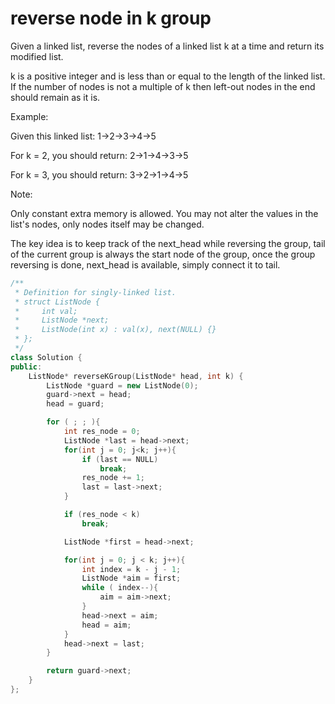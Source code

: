 # reverse node in k group

Given a linked list, reverse the nodes of a linked list k at a time and return its modified list.

k is a positive integer and is less than or equal to the length of the linked list. If the number of nodes is not a multiple of k then left-out nodes in the end should remain as it is.

Example:

Given this linked list: 1->2->3->4->5

For k = 2, you should return: 2->1->4->3->5

For k = 3, you should return: 3->2->1->4->5

Note:

Only constant extra memory is allowed.
You may not alter the values in the list's nodes, only nodes itself may be changed.

The key idea is to keep track of the next_head while reversing the group, tail of the current group is always the start node of the group, once the group reversing is done, next_head is available, simply connect it to tail.


```cpp
/**
 * Definition for singly-linked list.
 * struct ListNode {
 *     int val;
 *     ListNode *next;
 *     ListNode(int x) : val(x), next(NULL) {}
 * };
 */
class Solution {
public:
    ListNode* reverseKGroup(ListNode* head, int k) {
        ListNode *guard = new ListNode(0);
        guard->next = head;
        head = guard;

        for ( ; ; ){
            int res_node = 0;
            ListNode *last = head->next;
            for(int j = 0; j<k; j++){
                if (last == NULL)
                    break;
                res_node += 1;
                last = last->next;
            }

            if (res_node < k)
                break;

            ListNode *first = head->next;

            for(int j = 0; j < k; j++){
                int index = k - j - 1;
                ListNode *aim = first;
                while ( index--){
                    aim = aim->next;
                }
                head->next = aim;
                head = aim;
            }
            head->next = last;
        }

        return guard->next;
    }
};
```

